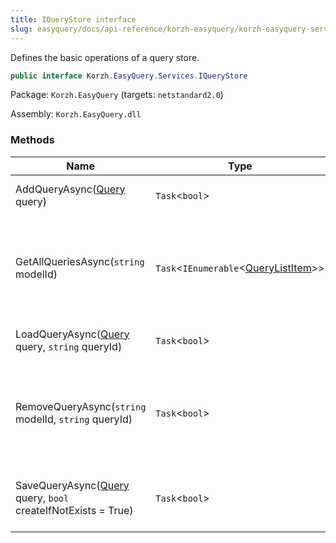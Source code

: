 ```yaml
---
title: IQueryStore interface
slug: easyquery/docs/api-reference/korzh-easyquery/korzh-easyquery-services-namespace/iquerystore-interface
---
```



Defines the basic operations of a query store.
```csharp
public interface Korzh.EasyQuery.Services.IQueryStore

```
Package: `Korzh.EasyQuery` (targets: `netstandard2.0`)

Assembly: `Korzh.EasyQuery.dll`

### Methods

| Name | Type | Description | 
| --- | --- | --- | 
| AddQueryAsync([Query](/api-reference/korzh-easyquery/korzh-easyquery-namespace/query-class) query) | `Task`&lt;`bool`&gt; | Adds a new query to the storage. | 
| GetAllQueriesAsync(`string` modelId) | `Task`&lt;`IEnumerable`&lt;[QueryListItem](/api-reference/korzh-easyquery/korzh-easyquery-services-namespace/querylistitem-class)&gt;&gt; | Gets the list of all queries available in the storage for the specified model. | 
| LoadQueryAsync([Query](/api-reference/korzh-easyquery/korzh-easyquery-namespace/query-class) query, `string` queryId) | `Task`&lt;`bool`&gt; | Loads the query from the storage | 
| RemoveQueryAsync(`string` modelId, `string` queryId) | `Task`&lt;`bool`&gt; | Removes from the storage the query specified by model ID and query ID. | 
| SaveQueryAsync([Query](/api-reference/korzh-easyquery/korzh-easyquery-namespace/query-class) query, `bool` createIfNotExists = True) | `Task`&lt;`bool`&gt; | Saves the query passed in the parameter. |